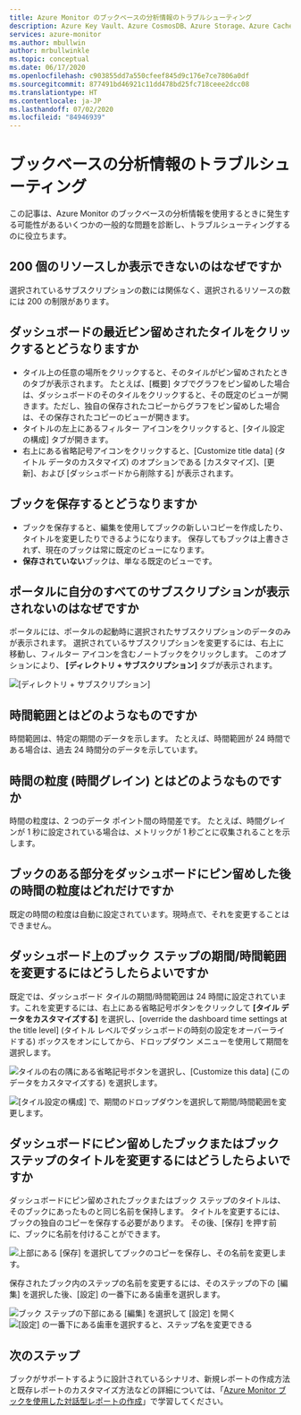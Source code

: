 ```yaml
---
title: Azure Monitor のブックベースの分析情報のトラブルシューティング
description: Azure Key Vault、Azure CosmosDB、Azure Storage、Azure Cache for Redis などのサービスに対する Azure Monitor のブックベースの分析情報のトラブルシューティング指針を示します。
services: azure-monitor
ms.author: mbullwin
author: mrbullwinkle
ms.topic: conceptual
ms.date: 06/17/2020
ms.openlocfilehash: c903855dd7a550cfeef845d9c176e7ce7806a0df
ms.sourcegitcommit: 877491bd46921c11dd478bd25fc718ceee2dcc08
ms.translationtype: HT
ms.contentlocale: ja-JP
ms.lasthandoff: 07/02/2020
ms.locfileid: "84946939"
---
```

# <a name="troubleshooting-workbook-based-insights"></a>ブックベースの分析情報のトラブルシューティング

この記事は、Azure Monitor のブックベースの分析情報を使用するときに発生する可能性があるいくつかの一般的な問題を診断し、トラブルシューティングするのに役立ちます。


## <a name="why-can-i-only-see-200-resources"></a>200 個のリソースしか表示できないのはなぜですか

選択されているサブスクリプションの数には関係なく、選択されるリソースの数には 200 の制限があります。

## <a name="what-happens-when-i-click-on-a-recently-pinned-tile-in-the-dashboard"></a>ダッシュボードの最近ピン留めされたタイルをクリックするとどうなりますか

* タイル上の任意の場所をクリックすると、そのタイルがピン留めされたときのタブが表示されます。 たとえば、[概要] タブでグラフをピン留めした場合は、ダッシュボードのそのタイルをクリックすると、その既定のビューが開きます。ただし、独自の保存されたコピーからグラフをピン留めした場合は、その保存されたコピーのビューが開きます。
* タイトルの左上にあるフィルター アイコンをクリックすると、[タイル設定の構成] タブが開きます。
* 右上にある省略記号アイコンをクリックすると、[Customize title data] (タイトル データのカスタマイズ) のオプションである [カスタマイズ]、[更新]、および [ダッシュボードから削除する] が表示されます。

## <a name="what-happens-when-i-save-a-workbook"></a>ブックを保存するとどうなりますか

* ブックを保存すると、編集を使用してブックの新しいコピーを作成したり、タイトルを変更したりできるようになります。 保存してもブックは上書きされず、現在のブックは常に既定のビューになります。
* **保存されていない**ブックは、単なる既定のビューです。

## <a name="why-dont-i-see-all-my-subscriptions-in-the-portal"></a>ポータルに自分のすべてのサブスクリプションが表示されないのはなぜですか

ポータルには、ポータルの起動時に選択されたサブスクリプションのデータのみが表示されます。 選択されているサブスクリプションを変更するには、右上に移動し、フィルター アイコンを含むノートブックをクリックします。 このオプションにより、 **[ディレクトリ + サブスクリプション]** タブが表示されます。

![[ディレクトリ + サブスクリプション]](./media/storage-insights-overview/fqa3.png)

## <a name="what-is-time-range"></a>時間範囲とはどのようなものですか

時間範囲は、特定の期間のデータを示します。 たとえば、時間範囲が 24 時間である場合は、過去 24 時間分のデータを示しています。

## <a name="what-is-time-granularity-time-grain"></a>時間の粒度 (時間グレイン) とはどのようなものですか

時間の粒度は、2 つのデータ ポイント間の時間差です。 たとえば、時間グレインが 1 秒に設定されている場合は、メトリックが 1 秒ごとに収集されることを示します。

## <a name="what-is-the-time-granularity-once-we-pin-any-part-of-the-workbooks-to-a-dashboard"></a>ブックのある部分をダッシュボードにピン留めした後の時間の粒度はどれだけですか

既定の時間の粒度は自動に設定されています。現時点で、それを変更することはできません。

## <a name="how-do-i-change-the-timespan-time-range-of-the-workbook-step-on-my-dashboard"></a>ダッシュボード上のブック ステップの期間/時間範囲を変更するにはどうしたらよいですか

既定では、ダッシュボード タイルの期間/時間範囲は 24 時間に設定されています。これを変更するには、右上にある省略記号ボタンをクリックして **[タイル データをカスタマイズする]** を選択し、[override the dashboard time settings at the title level] (タイトル レベルでダッシュボードの時刻の設定をオーバーライドする) ボックスをオンにしてから、ドロップダウン メニューを使用して期間を選択します。  

![タイルの右の隅にある省略記号ボタンを選択し、[Customize this data] (このデータをカスタマイズする) を選択します。](./media/storage-insights-overview/fqa-data-settings.png)

![[タイル設定の構成] で、期間のドロップダウンを選択して期間/時間範囲を変更します。](./media/storage-insights-overview/fqa-timespan.png)

## <a name="how-do-i-change-the-title-of-the-workbook-or-a-workbook-step-i-pinned-to-a-dashboard"></a>ダッシュボードにピン留めしたブックまたはブック ステップのタイトルを変更するにはどうしたらよいですか

ダッシュボードにピン留めされたブックまたはブック ステップのタイトルは、そのブックにあったものと同じ名前を保持します。 タイトルを変更するには、ブックの独自のコピーを保存する必要があります。 その後、[保存] を押す前に、ブックに名前を付けることができます。

![上部にある [保存] を選択してブックのコピーを保存し、その名前を変更します。](./media/storage-insights-overview/fqa-change-workbook-name.png)

保存されたブック内のステップの名前を変更するには、そのステップの下の [編集] を選択した後、[設定] の一番下にある歯車を選択します。

![ブック ステップの下部にある [編集] を選択して [設定] を開く](./media/storage-insights-overview/fqa-edit.png)
![[設定] の一番下にある歯車を選択すると、ステップ名を変更できる](./media/storage-insights-overview/fqa-change-name.png)

## <a name="next-steps"></a>次のステップ

ブックがサポートするように設計されているシナリオ、新規レポートの作成方法と既存レポートのカスタマイズ方法などの詳細については、「[Azure Monitor ブックを使用した対話型レポートの作成](https://docs.microsoft.com/azure/azure-monitor/platform/workbooks-overview)」で学習してください。